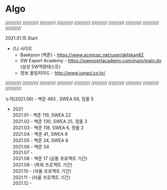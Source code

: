 # Algo

 ////////// ////////// ////////// ////////// ////////// ////////// ////////// ////////// ////////// //////////

2021.01.15 Start

* OJ 사이트
  * Baekjoon (백준) - https://www.acmicpc.net/user/qkfskan82
  * SW Expert Academy - https://swexpertacademy.com/main/main.do    (삼성 SW역량테스트)
  * 정보 올림피아드 - http://www.jungol.co.kr/
 
 ////////// ////////// ////////// ////////// ////////// ////////// ////////// ////////// ////////// //////////
 
누적(2021.06) - 백준 483 , SWEA 69, 정올 5   
 * 2021   
2021.01 - 백준 119, SWEA 22   
2021.02 - 백준 130, SWEA 25, 정올 3   
2021.03 - 백준 118, SWEA 6, 정올 2   
2021.04 - 백준 41, SWEA 8   
2021.05 - 백준 24, SWEA 8   
2021.06 - 백준 34   
2021.07 -   
2021.08 - 백준 17 (공통 프로젝트 기간)   
2021.09 - (특화 프로젝트 기간)   
2021.10 - (자율 프로젝트 기간)   
2021.11 - (자율 프로젝트 기간)   
2021.12 -    
